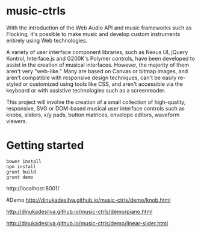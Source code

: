 # music-ctrls

With the introduction of the Web Audio API and music frameworks such as Flocking, it's possible to make music and develop custom instruments entirely using Web technologies.

A variety of user interface component libraries, such as Nexus UI, jQuery Kontrol, Interface.js and G200K's Polymer controls, have been developed to assist in the creation of musical interfaces. However, the majority of them aren't very "web-like." Many are based on Canvas or bitmap images, and aren't compatible with responsive design techniques, can't be easily re-styled or customized using tools like CSS, and aren't accessible via the keyboard or with assistive technologies such as a screenreader.

This project will involve the creation of a small collection of high-quality, responsive, SVG or DOM-based musical user interface controls such as knobs, sliders, x/y pads, button matrices, envelope editors, waveform viewers.

# Getting started

```
bower install
npm install
grunt build
grunt demo
```

http://localhost:8001/

#Demo
http://dinukadesilva.github.io/music-ctrls/demo/knob.html

http://dinukadesilva.github.io/music-ctrls/demo/piano.html

http://dinukadesilva.github.io/music-ctrls/demo/linear-slider.html
